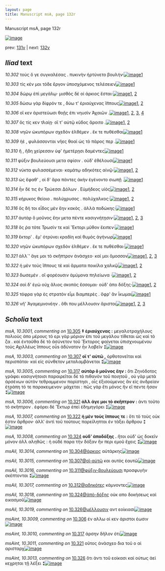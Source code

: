 ```yaml
---
layout: page
title: Manuscript msA, page 132r
---
```


Manuscript msA, page 132r

[![image](http://www.homermultitext.org/iipsrv?OBJ=IIP,1.0&FIF=/project/homer/pyramidal/deepzoom/hmt/vaimg/2017a/VA132RN_0304.tif&WID=100&CVT=JPEG)](http://www.homermultitext.org/ict2/?urn=urn:cite2:hmt:vaimg.2017a:VA132RN_0304)

prev:  [131v](../131v) | next:  [132v](../132v)

## *Iliad* text

*10.302* <a id="10.302"/> τοὺς ὅ γε συγκαλέσας . πυκινὴν ἠρτύνετο βουλήν·[![image](http://www.homermultitext.org/iipsrv?OBJ=IIP,1.0&FIF=/project/homer/pyramidal/deepzoom/hmt/vaimg/2017a/VA132RN_0304.tif&RGN=0.1772,0.2179,0.4124,0.0285&WID=1000&CVT=JPEG)](http://www.homermultitext.org/ict2/?urn=urn:cite2:hmt:vaimg.2017a:VA132RN_0304@0.1772,0.2179,0.4124,0.0285)[1](#msA_10.1)

*10.303* <a id="10.303"/> τίς κέν μοι τόδε ἔργον ὑποσχόμενος τελέσειεν[![image](http://www.homermultitext.org/iipsrv?OBJ=IIP,1.0&FIF=/project/homer/pyramidal/deepzoom/hmt/vaimg/2017a/VA132RN_0304.tif&RGN=0.1752,0.2434,0.4124,0.0233&WID=1000&CVT=JPEG)](http://www.homermultitext.org/ict2/?urn=urn:cite2:hmt:vaimg.2017a:VA132RN_0304@0.1752,0.2434,0.4124,0.0233)[1](#msA_10.1)

*10.304* <a id="10.304"/> δώρῳ ἐπὶ μεγάλῳ· μισθὸς δέ οἱ άρκιος ἔσται·[![image](http://www.homermultitext.org/iipsrv?OBJ=IIP,1.0&FIF=/project/homer/pyramidal/deepzoom/hmt/vaimg/2017a/VA132RN_0304.tif&RGN=0.1752,0.2585,0.3764,0.0263&WID=1000&CVT=JPEG)](http://www.homermultitext.org/ict2/?urn=urn:cite2:hmt:vaimg.2017a:VA132RN_0304@0.1752,0.2585,0.3764,0.0263)[1](#msAil_10.3014), [2](#msA_10.1)

*10.305* <a id="10.305"/> δώσω γὰρ δίφρόν τε , δύω τ' ἐριαύχενας ἵ̈ππους[![image](http://www.homermultitext.org/iipsrv?OBJ=IIP,1.0&FIF=/project/homer/pyramidal/deepzoom/hmt/vaimg/2017a/VA132RN_0304.tif&RGN=0.1752,0.2787,0.3994,0.024&WID=1000&CVT=JPEG)](http://www.homermultitext.org/ict2/?urn=urn:cite2:hmt:vaimg.2017a:VA132RN_0304@0.1752,0.2787,0.3994,0.024)[1](#msA_10.3001), [2](#msA_10.1)

*10.306* <a id="10.306"/> οἵ κεν ἀριστεύωσι θοῇς ἐπι νηυσὶν Ἀχαιῶν .[![image](http://www.homermultitext.org/iipsrv?OBJ=IIP,1.0&FIF=/project/homer/pyramidal/deepzoom/hmt/vaimg/2017a/VA132RN_0304.tif&RGN=0.1752,0.2983,0.3994,0.024&WID=1000&CVT=JPEG)](http://www.homermultitext.org/ict2/?urn=urn:cite2:hmt:vaimg.2017a:VA132RN_0304@0.1752,0.2983,0.3994,0.024)[1](#msAim_10.3020), [2](#msA_10.1), [3](#msA_10.3002), [4](#msAint_10.3009)

*10.307* <a id="10.307"/> ὅς τίς κεν τλαίῃ· οἵ τ' αὐτῷ κῦδος ἄροιτο .[![image](http://www.homermultitext.org/iipsrv?OBJ=IIP,1.0&FIF=/project/homer/pyramidal/deepzoom/hmt/vaimg/2017a/VA132RN_0304.tif&RGN=0.1772,0.3178,0.3704,0.024&WID=1000&CVT=JPEG)](http://www.homermultitext.org/ict2/?urn=urn:cite2:hmt:vaimg.2017a:VA132RN_0304@0.1772,0.3178,0.3704,0.024)[1](#msA_10.3003), [2](#msA_10.1)

*10.308* <a id="10.308"/> νηῶν ὠκυπόρων σχεδὸν ἐλθέμεν . ἔκ τε πυθέσθαι[![image](http://www.homermultitext.org/iipsrv?OBJ=IIP,1.0&FIF=/project/homer/pyramidal/deepzoom/hmt/vaimg/2017a/VA132RN_0304.tif&RGN=0.1732,0.3328,0.4134,0.0316&WID=1000&CVT=JPEG)](http://www.homermultitext.org/ict2/?urn=urn:cite2:hmt:vaimg.2017a:VA132RN_0304@0.1732,0.3328,0.4134,0.0316)[1](#msA_10.1)

*10.309* <a id="10.309"/> ἠὲ , φυλάσσονται νῆες θοαὶ ὡς τὸ πάρος περ .[![image](http://www.homermultitext.org/iipsrv?OBJ=IIP,1.0&FIF=/project/homer/pyramidal/deepzoom/hmt/vaimg/2017a/VA132RN_0304.tif&RGN=0.1682,0.3539,0.3754,0.027&WID=1000&CVT=JPEG)](http://www.homermultitext.org/ict2/?urn=urn:cite2:hmt:vaimg.2017a:VA132RN_0304@0.1682,0.3539,0.3754,0.027)[1](#msA_10.1)

*10.310* <a id="10.310"/> ἢ , ἤδη χείρεσσιν ὑφ' ἡμετέρῃσι δαμέντες[![image](http://www.homermultitext.org/iipsrv?OBJ=IIP,1.0&FIF=/project/homer/pyramidal/deepzoom/hmt/vaimg/2017a/VA132RN_0304.tif&RGN=0.1732,0.3719,0.3594,0.027&WID=1000&CVT=JPEG)](http://www.homermultitext.org/ict2/?urn=urn:cite2:hmt:vaimg.2017a:VA132RN_0304@0.1732,0.3719,0.3594,0.027)[1](#msA_10.1)

*10.311* <a id="10.311"/> φύξιν βουλεύουσι μετα σφίσιν . οὐδ' ἐθέλουσι[![image](http://www.homermultitext.org/iipsrv?OBJ=IIP,1.0&FIF=/project/homer/pyramidal/deepzoom/hmt/vaimg/2017a/VA132RN_0304.tif&RGN=0.1722,0.3937,0.3744,0.0233&WID=1000&CVT=JPEG)](http://www.homermultitext.org/ict2/?urn=urn:cite2:hmt:vaimg.2017a:VA132RN_0304@0.1722,0.3937,0.3744,0.0233)[1](#msA_10.1)

*10.312* <a id="10.312"/> νύκτα φυλασσέμεναι· καμάτῳ αδηκότες αἰνῷ·[![image](http://www.homermultitext.org/iipsrv?OBJ=IIP,1.0&FIF=/project/homer/pyramidal/deepzoom/hmt/vaimg/2017a/VA132RN_0304.tif&RGN=0.1722,0.4095,0.4124,0.0263&WID=1000&CVT=JPEG)](http://www.homermultitext.org/ict2/?urn=urn:cite2:hmt:vaimg.2017a:VA132RN_0304@0.1722,0.4095,0.4124,0.0263)[1](#msAil_10.3017), [2](#msA_10.1)

*10.313* <a id="10.313"/> ὡς ἔφαθ' , οἱ δ' ἄρα πάντες ἀκὴν ἐγένοντο σιωπῇ .[![image](http://www.homermultitext.org/iipsrv?OBJ=IIP,1.0&FIF=/project/homer/pyramidal/deepzoom/hmt/vaimg/2017a/VA132RN_0304.tif&RGN=0.1692,0.432,0.4164,0.0195&WID=1000&CVT=JPEG)](http://www.homermultitext.org/ict2/?urn=urn:cite2:hmt:vaimg.2017a:VA132RN_0304@0.1692,0.432,0.4164,0.0195)[1](#msA_10.1)

*10.314* <a id="10.314"/> ἦν δέ τις ἐν Τρώεσσι Δόλων . Εὐμήδεος υἱὸς[![image](http://www.homermultitext.org/iipsrv?OBJ=IIP,1.0&FIF=/project/homer/pyramidal/deepzoom/hmt/vaimg/2017a/VA132RN_0304.tif&RGN=0.1692,0.4478,0.3764,0.0233&WID=1000&CVT=JPEG)](http://www.homermultitext.org/ict2/?urn=urn:cite2:hmt:vaimg.2017a:VA132RN_0304@0.1692,0.4478,0.3764,0.0233)[1](#msA_10.1), [2](#msA_10.3004)

*10.315* <a id="10.315"/> κήρυκος θείοιο . πολύχρυσος . πολύχαλκος·[![image](http://www.homermultitext.org/iipsrv?OBJ=IIP,1.0&FIF=/project/homer/pyramidal/deepzoom/hmt/vaimg/2017a/VA132RN_0304.tif&RGN=0.1652,0.4651,0.3704,0.0285&WID=1000&CVT=JPEG)](http://www.homermultitext.org/ict2/?urn=urn:cite2:hmt:vaimg.2017a:VA132RN_0304@0.1652,0.4651,0.3704,0.0285)[1](#msAim_10.3021), [2](#msA_10.1)

*10.316* <a id="10.316"/> ὃς δή τοι εἶδος μὲν ἔην κακὸς . ἀλλὰ ποδώκης·[![image](http://www.homermultitext.org/iipsrv?OBJ=IIP,1.0&FIF=/project/homer/pyramidal/deepzoom/hmt/vaimg/2017a/VA132RN_0304.tif&RGN=0.1712,0.4838,0.4094,0.027&WID=1000&CVT=JPEG)](http://www.homermultitext.org/ict2/?urn=urn:cite2:hmt:vaimg.2017a:VA132RN_0304@0.1712,0.4838,0.4094,0.027)[1](#msA_10.1)

*10.317* <a id="10.317"/> ἀυτὰρ ὃ μοῦνος ἔην μετα πέντε κασιγνήτῃσιν·[![image](http://www.homermultitext.org/iipsrv?OBJ=IIP,1.0&FIF=/project/homer/pyramidal/deepzoom/hmt/vaimg/2017a/VA132RN_0304.tif&RGN=0.1702,0.5041,0.4094,0.0248&WID=1000&CVT=JPEG)](http://www.homermultitext.org/ict2/?urn=urn:cite2:hmt:vaimg.2017a:VA132RN_0304@0.1702,0.5041,0.4094,0.0248)[1](#msA_10.3005), [2](#msAint_10.3010), [3](#msA_10.1)

*10.318* <a id="10.318"/> ὅς ῥα τότε Τρωσίν τε καὶ Ἕκτορι μῦθον ἔειπεν·[![image](http://www.homermultitext.org/iipsrv?OBJ=IIP,1.0&FIF=/project/homer/pyramidal/deepzoom/hmt/vaimg/2017a/VA132RN_0304.tif&RGN=0.1652,0.5237,0.4094,0.0255&WID=1000&CVT=JPEG)](http://www.homermultitext.org/ict2/?urn=urn:cite2:hmt:vaimg.2017a:VA132RN_0304@0.1652,0.5237,0.4094,0.0255)[1](#msA_10.1)

*10.319* <a id="10.319"/> ἕκτορ' . ἒμ' ὀτρύνει κραδίη καὶ θυμὸς ἀγήνωρ[![image](http://www.homermultitext.org/iipsrv?OBJ=IIP,1.0&FIF=/project/homer/pyramidal/deepzoom/hmt/vaimg/2017a/VA132RN_0304.tif&RGN=0.1632,0.544,0.4134,0.0263&WID=1000&CVT=JPEG)](http://www.homermultitext.org/ict2/?urn=urn:cite2:hmt:vaimg.2017a:VA132RN_0304@0.1632,0.544,0.4134,0.0263)[1](#msA_10.1)

*10.320* <a id="10.320"/> νηῶν ὠκυπόρων σχεδὸν ἐλθέμεν . ἔκ τε πυθέσθαι·[![image](http://www.homermultitext.org/iipsrv?OBJ=IIP,1.0&FIF=/project/homer/pyramidal/deepzoom/hmt/vaimg/2017a/VA132RN_0304.tif&RGN=0.1662,0.562,0.4234,0.0323&WID=1000&CVT=JPEG)](http://www.homermultitext.org/ict2/?urn=urn:cite2:hmt:vaimg.2017a:VA132RN_0304@0.1662,0.562,0.4234,0.0323)[1](#msA_10.1)

*10.321* <a id="10.321"/> ἀλλ`' ἄγε μοι τὸ σκῆπτρον ἀνάσχεο· καί μοι ὄμοσσον[![image](http://www.homermultitext.org/iipsrv?OBJ=IIP,1.0&FIF=/project/homer/pyramidal/deepzoom/hmt/vaimg/2017a/VA132RN_0304.tif&RGN=0.1652,0.5808,0.4234,0.027&WID=1000&CVT=JPEG)](http://www.homermultitext.org/ict2/?urn=urn:cite2:hmt:vaimg.2017a:VA132RN_0304@0.1652,0.5808,0.4234,0.027)[1](#msAint_10.3011), [2](#msA_10.3006), [3](#msA_10.1)

*10.322* <a id="10.322"/> ἠ μὲν τοὺς ἵ̈ππους τὲ καὶ ἅρματα ποικίλα χαλκῷ[![image](http://www.homermultitext.org/iipsrv?OBJ=IIP,1.0&FIF=/project/homer/pyramidal/deepzoom/hmt/vaimg/2017a/VA132RN_0304.tif&RGN=0.1652,0.5988,0.4394,0.0316&WID=1000&CVT=JPEG)](http://www.homermultitext.org/ict2/?urn=urn:cite2:hmt:vaimg.2017a:VA132RN_0304@0.1652,0.5988,0.4394,0.0316)[1](#msA_10.1), [2](#msA_10.3007)

*10.323* <a id="10.323"/> δωσεμέν . οἳ φορέουσιν ἀμύμονα πηλείωνα ·[![image](http://www.homermultitext.org/iipsrv?OBJ=IIP,1.0&FIF=/project/homer/pyramidal/deepzoom/hmt/vaimg/2017a/VA132RN_0304.tif&RGN=0.1632,0.6213,0.3964,0.024&WID=1000&CVT=JPEG)](http://www.homermultitext.org/ict2/?urn=urn:cite2:hmt:vaimg.2017a:VA132RN_0304@0.1632,0.6213,0.3964,0.024)[1](#msAint_10.3012), [2](#msA_10.1)

*10.324* <a id="10.324"/> σοὶ δ' ἐγὼ οὐχ ἅλιος σκοπὸς ἔσσομαι· οὐδ' ἀπo δόξης·[![image](http://www.homermultitext.org/iipsrv?OBJ=IIP,1.0&FIF=/project/homer/pyramidal/deepzoom/hmt/vaimg/2017a/VA132RN_0304.tif&RGN=0.1632,0.6379,0.4264,0.0278&WID=1000&CVT=JPEG)](http://www.homermultitext.org/ict2/?urn=urn:cite2:hmt:vaimg.2017a:VA132RN_0304@0.1632,0.6379,0.4264,0.0278)[1](#msA_10.3008), [2](#msA_10.1)

*10.325* <a id="10.325"/> τόφρα γὰρ ἐς στρατὸν εἶμι διαμπερὲς . ὄφρ' ἂν ΐκωμαι[![image](http://www.homermultitext.org/iipsrv?OBJ=IIP,1.0&FIF=/project/homer/pyramidal/deepzoom/hmt/vaimg/2017a/VA132RN_0304.tif&RGN=0.1652,0.6559,0.4354,0.0278&WID=1000&CVT=JPEG)](http://www.homermultitext.org/ict2/?urn=urn:cite2:hmt:vaimg.2017a:VA132RN_0304@0.1652,0.6559,0.4354,0.0278)[1](#msA_10.1)

*10.326* <a id="10.326"/> νῆ' Ἀγαμεμνονέην . ὅθι που μέλλουσιν ἄριστοι[![image](http://www.homermultitext.org/iipsrv?OBJ=IIP,1.0&FIF=/project/homer/pyramidal/deepzoom/hmt/vaimg/2017a/VA132RN_0304.tif&RGN=0.1652,0.6799,0.3904,0.021&WID=1000&CVT=JPEG)](http://www.homermultitext.org/ict2/?urn=urn:cite2:hmt:vaimg.2017a:VA132RN_0304@0.1652,0.6799,0.3904,0.021)[1](#msAil_10.3019), [2](#msA_10.1), [3](#msAint_10.3013)

## *Scholia* text

*msA, 10.3001, commenting on* [10.305](#10.305)  <a id="msA_10.3001"/> **‡ ἐριαύχενας :** μεγαλοτραχήλους πολιοὺς ἀπο μέρους τὸ ερι γὰρ μόριον ἐπι τοῦ μεγάλου τίθεται ὡς καὶ τὸ ζα . καὶ ἐνταῦθα δὲ τὸ ἀσύνετον τοῦ Ἕκτορος φαίνεται ὑπισχνουμένου τοὺς Αχιλλέως ἵππους οὖs ἀδύνατον ἦν λαβεῖν ⁑[![image](http://www.homermultitext.org/iipsrv?OBJ=IIP,1.0&FIF=/project/homer/pyramidal/deepzoom/hmt/vaimg/2017a/VA132RN_0304.tif&RGN=0.174,0.1104,0.648,0.0368&WID=1000&CVT=JPEG)](http://www.homermultitext.org/ict2/?urn=urn:cite2:hmt:vaimg.2017a:VA132RN_0304@0.174,0.1104,0.648,0.0368)

*msA, 10.3003, commenting on* [10.307](#10.307)  <a id="msA_10.3003"/> **οἵ τ' αὐτῶ ,** ὀρθοτονεῖται καὶ περισπὰται· καὶ εἱς σύνθετον μεταλαμβάνεται ⁑[![image](http://www.homermultitext.org/iipsrv?OBJ=IIP,1.0&FIF=/project/homer/pyramidal/deepzoom/hmt/vaimg/2017a/VA132RN_0304.tif&RGN=0.342,0.1563,0.417,0.0195&WID=1000&CVT=JPEG)](http://www.homermultitext.org/ict2/?urn=urn:cite2:hmt:vaimg.2017a:VA132RN_0304@0.342,0.1563,0.417,0.0195)

*msA, 10.3005, commenting on* [10.317](#10.317)  <a id="msA_10.3005"/> **αὐτὰρ ὃ μοῦνος ἔην :** ὅτι Ζηνόδοτος γράφει κασιγνήτοισι παραιρεῖται δὲ τὸ πιθανὸν τοῦ ποιητοῦ , οὐ γὰρ μετὰ ἀρσένων αὐτὸν τεθραμμενον παρίστησι , οἷς ἐξισούμενος ἂν εἰς ἀνδρείαν ἐτράπη τό τε παρακειμενον· μάχεται : πῶς γὰρ ἔτι μόνος ἢν εῖ πεντε ῆσαν ⁑[![image](http://www.homermultitext.org/iipsrv?OBJ=IIP,1.0&FIF=/project/homer/pyramidal/deepzoom/hmt/vaimg/2017a/VA132RN_0304.tif&RGN=0.576,0.5207,0.231,0.0841&WID=1000&CVT=JPEG)](http://www.homermultitext.org/ict2/?urn=urn:cite2:hmt:vaimg.2017a:VA132RN_0304@0.576,0.5207,0.231,0.0841)

*msA, 10.3006, commenting on* [10.321](#10.321)  <a id="msA_10.3006"/> **ἀλλ άγε μοι τὸ σκῆπτρον :** ἀντι τοῦτο τὸ σκῆπτρον . ἐφόρει δὲ Ἕκτωρ ἐπεὶ ἐδημηγόρει ⁑[![image](http://www.homermultitext.org/iipsrv?OBJ=IIP,1.0&FIF=/project/homer/pyramidal/deepzoom/hmt/vaimg/2017a/VA132RN_0304.tif&RGN=0.597,0.6041,0.231,0.0233&WID=1000&CVT=JPEG)](http://www.homermultitext.org/ict2/?urn=urn:cite2:hmt:vaimg.2017a:VA132RN_0304@0.597,0.6041,0.231,0.0233)

*msA, 10.3007, commenting on* [10.322](#10.322)  <a id="msA_10.3007"/> **ἠ μὲν τοὺς ἵππους τε :** ὅτι τὸ τοὺς οὐκ έστιν ἄρθρον· ἀλλ' ἀντὶ τοῦ τούτους παρείληπται ἐν τάξει ἄρθρου ⁑[![image](http://www.homermultitext.org/iipsrv?OBJ=IIP,1.0&FIF=/project/homer/pyramidal/deepzoom/hmt/vaimg/2017a/VA132RN_0304.tif&RGN=0.601,0.6251,0.203,0.0368&WID=1000&CVT=JPEG)](http://www.homermultitext.org/ict2/?urn=urn:cite2:hmt:vaimg.2017a:VA132RN_0304@0.601,0.6251,0.203,0.0368)

*msA, 10.3008, commenting on* [10.324](#10.324)  <a id="msA_10.3008"/> **οὐδ' ἀποδόξης .** ἤτοι οὐδ' ὡς δοκεῖν μόνον ἀλλ αληθῶς : ἠ οὐδὲ παρα τὴν δόξαν ἣν περι εμοῦ ἔχεις ⁑[![image](http://www.homermultitext.org/iipsrv?OBJ=IIP,1.0&FIF=/project/homer/pyramidal/deepzoom/hmt/vaimg/2017a/VA132RN_0304.tif&RGN=0.603,0.6619,0.203,0.0368&WID=1000&CVT=JPEG)](http://www.homermultitext.org/ict2/?urn=urn:cite2:hmt:vaimg.2017a:VA132RN_0304@0.603,0.6619,0.203,0.0368)

*msAil, 10.3014, commenting on* [10.304@άρκιος](#10.304@άρκιος)  <a id="msAil_10.3014"/> αὐτάρκης[![image](http://www.homermultitext.org/iipsrv?OBJ=IIP,1.0&FIF=/project/homer/pyramidal/deepzoom/hmt/vaimg/2017a/VA132RN_0304.tif&RGN=0.455,0.263,0.05,0.0083&WID=1000&CVT=JPEG)](http://www.homermultitext.org/ict2/?urn=urn:cite2:hmt:vaimg.2017a:VA132RN_0304@0.455,0.263,0.05,0.0083)

*msAil, 10.3015, commenting on* [10.307@οἵ-αὐτῷ](#10.307@οἵ-αὐτῷ)  <a id="msAil_10.3015"/> και αυτὸς ἑαυτῶ[![image](http://www.homermultitext.org/iipsrv?OBJ=IIP,1.0&FIF=/project/homer/pyramidal/deepzoom/hmt/vaimg/2017a/VA132RN_0304.tif&RGN=0.341,0.3133,0.05,0.0113&WID=1000&CVT=JPEG)](http://www.homermultitext.org/ict2/?urn=urn:cite2:hmt:vaimg.2017a:VA132RN_0304@0.341,0.3133,0.05,0.0113)

*msAil, 10.3016, commenting on* [10.311@φύξιν-βουλεύουσι](#10.311@φύξιν-βουλεύουσι)  <a id="msAil_10.3016"/> προσφυγὴν σκέπτονται ⁑[![image](http://www.homermultitext.org/iipsrv?OBJ=IIP,1.0&FIF=/project/homer/pyramidal/deepzoom/hmt/vaimg/2017a/VA132RN_0304.tif&RGN=0.193,0.3899,0.094,0.0113&WID=1000&CVT=JPEG)](http://www.homermultitext.org/ict2/?urn=urn:cite2:hmt:vaimg.2017a:VA132RN_0304@0.193,0.3899,0.094,0.0113)

*msAil, 10.3017, commenting on* [10.312@αδηκότες](#10.312@αδηκότες)  <a id="msAil_10.3017"/> κάμνοντες[![image](http://www.homermultitext.org/iipsrv?OBJ=IIP,1.0&FIF=/project/homer/pyramidal/deepzoom/hmt/vaimg/2017a/VA132RN_0304.tif&RGN=0.193,0.3899,0.094,0.0113&WID=1000&CVT=JPEG)](http://www.homermultitext.org/ict2/?urn=urn:cite2:hmt:vaimg.2017a:VA132RN_0304@0.193,0.3899,0.094,0.0113)

*msAil, 10.3018, commenting on* [10.324@ἀπὸ-δόξης](#10.324@ἀπὸ-δόξης)  <a id="msAil_10.3018"/> οὐκ απο δοκήσεως καὶ εικασμοῦ[![image](http://www.homermultitext.org/iipsrv?OBJ=IIP,1.0&FIF=/project/homer/pyramidal/deepzoom/hmt/vaimg/2017a/VA132RN_0304.tif&RGN=0.528,0.6416,0.085,0.0143&WID=1000&CVT=JPEG)](http://www.homermultitext.org/ict2/?urn=urn:cite2:hmt:vaimg.2017a:VA132RN_0304@0.528,0.6416,0.085,0.0143)

*msAil, 10.3019, commenting on* [10.326@μέλλουσιν](#10.326@μέλλουσιν)  <a id="msAil_10.3019"/> αντ εοίκιασι[![image](http://www.homermultitext.org/iipsrv?OBJ=IIP,1.0&FIF=/project/homer/pyramidal/deepzoom/hmt/vaimg/2017a/VA132RN_0304.tif&RGN=0.424,0.6732,0.063,0.0173&WID=1000&CVT=JPEG)](http://www.homermultitext.org/ict2/?urn=urn:cite2:hmt:vaimg.2017a:VA132RN_0304@0.424,0.6732,0.063,0.0173)

*msAint, 10.3009, commenting on* [10.306](#10.306)  <a id="msAint_10.3009"/> ἐν αλλω οἱ κεν άριστοι έωσιν[![image](http://www.homermultitext.org/iipsrv?OBJ=IIP,1.0&FIF=/project/homer/pyramidal/deepzoom/hmt/vaimg/2017a/VA132RN_0304.tif&RGN=0.113,0.2953,0.059,0.0203&WID=1000&CVT=JPEG)](http://www.homermultitext.org/ict2/?urn=urn:cite2:hmt:vaimg.2017a:VA132RN_0304@0.113,0.2953,0.059,0.0203)

*msAint, 10.3010, commenting on* [10.317](#10.317)  <a id="msAint_10.3010"/> άρσην δῆλον ότι[![image](http://www.homermultitext.org/iipsrv?OBJ=IIP,1.0&FIF=/project/homer/pyramidal/deepzoom/hmt/vaimg/2017a/VA132RN_0304.tif&RGN=0.116,0.5064,0.059,0.0203&WID=1000&CVT=JPEG)](http://www.homermultitext.org/ict2/?urn=urn:cite2:hmt:vaimg.2017a:VA132RN_0304@0.116,0.5064,0.059,0.0203)

*msAint, 10.3011, commenting on* [10.321](#10.321)  <a id="msAint_10.3011"/> οῦτος ἀνάσχεο δια τοῦ ο αἱ αρισταρχ[![image](http://www.homermultitext.org/iipsrv?OBJ=IIP,1.0&FIF=/project/homer/pyramidal/deepzoom/hmt/vaimg/2017a/VA132RN_0304.tif&RGN=0.106,0.583,0.059,0.0255&WID=1000&CVT=JPEG)](http://www.homermultitext.org/ict2/?urn=urn:cite2:hmt:vaimg.2017a:VA132RN_0304@0.106,0.583,0.059,0.0255)

*msAint, 10.3013, commenting on* [10.326](#10.326)  <a id="msAint_10.3013"/> ὅτι ἀντι τοῦ εοίκασι καὶ ούτως ἀεὶ κεχρηται τῇ λέξει ⁑[![image](http://www.homermultitext.org/iipsrv?OBJ=IIP,1.0&FIF=/project/homer/pyramidal/deepzoom/hmt/vaimg/2017a/VA132RN_0304.tif&RGN=0.103,0.6799,0.059,0.0579&WID=1000&CVT=JPEG)](http://www.homermultitext.org/ict2/?urn=urn:cite2:hmt:vaimg.2017a:VA132RN_0304@0.103,0.6799,0.059,0.0579)